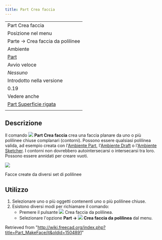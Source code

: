 ```yaml
---
title: Part Crea faccia
---
```

|  |
| --- |
| Part Crea faccia |
| Posizione nel menu |
| Parte → Crea faccia da polilinee |
| Ambiente |
| [Part](/Part_Workbench/it "Part Workbench/it") |
| Avvio veloce |
| *Nessuno* |
| Introdotto nella versione |
| 0.19 |
| Vedere anche |
| [Part Superficie rigata](/Part_RuledSurface/it "Part RuledSurface/it") |
|  |

## Descrizione

Il comando ![](/images/Part_MakeFace.svg) **Part Crea faccia** crea una faccia planare da uno o più polilinee chiuse complanari (contorni). Possono essere qualsiasi polilinea valida, ad esempio creata con l'[Ambiente Part](/Part_Workbench/it "Part Workbench/it"), l'[Ambiente Draft](/Draft_Workbench/it "Draft Workbench/it") o l'[Ambiente Sketcher](/Sketcher_Workbench/it "Sketcher Workbench/it"). I contorni non dovrebbero autointersecarsi o intersecarsi tra loro. Possono essere annidati per creare vuoti.

![](/images/Part_MakeFace-example.png)

Facce create da diversi set di polilinee

## Utilizzo

1. Selezionare uno o più oggetti contenenti uno o più polilinee chiuse.
2. Esistono diversi modi per richiamare il comando:
   * Premere il pulsante ![](/images/Part_MakeFace.svg) Crea faccia da polilinea.
   * Selezionare l'opzione **Part → ![](/images/Part_MakeFace.svg) Crea faccia da polilinea** dal menu.

Retrieved from "<http://wiki.freecad.org/index.php?title=Part_MakeFace/it&oldid=1504891>"